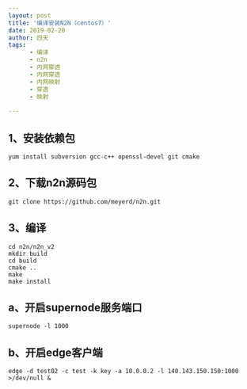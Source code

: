 ```yaml
---
layout: post
title: '编译安装N2N（centos7）'
date: 2019-02-20
author: 四天
tags: 
      - 编译
      - n2n
      - 内网穿透	 
      - 内网穿透	
      - 内网映射
      - 穿透
      - 映射
 
---
```


## 1、安装依赖包 ##
<pre><code class="language-css">yum install subversion gcc-c++ openssl-devel git cmake</code></pre>
## 2、下载n2n源码包 ##
<pre><code class="language-css">git clone https://github.com/meyerd/n2n.git
</code></pre>
## 3、编译 ##
<pre><code class="language-css">cd n2n/n2n_v2  
mkdir build  
cd build  
cmake ..  
make  
make install</code></pre>
## a、开启supernode服务端口 ##
<pre><code class="language-css">supernode -l 1000</code></pre>
## b、开启edge客户端 ##
<pre><code class="language-css">edge -d test02 -c test -k key -a 10.0.0.2 -l 140.143.150.150:1000 >/dev/null &</code></pre>